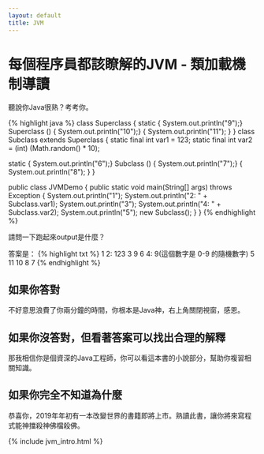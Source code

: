 ```yaml
---
layout: default
title: JVM
---
```


# 每個程序員都該瞭解的JVM - 類加載機制導讀

聽說你Java很熟？考考你。

{% highlight java %}
class Superclass {
  static { System.out.println("9");}
  Superclass () { System.out.println("10");}
  { 
    System.out.println("11");
  }
}
class Subclass extends Superclass {
  static final int var1 = 123;
  static final int var2 = (int) (Math.random() * 10);

  static { System.out.println("6");}
  Subclass () { System.out.println("7");}
  {
    System.out.println("8");
  }
}

public class JVMDemo {
  public static void main(String[] args) throws Exception {
    System.out.println("1");
    System.out.println("2: " + Subclass.var1);
    System.out.println("3");
    System.out.println("4: " + Subclass.var2);
    System.out.println("5");
    new Subclass();
  }
}
{% endhighlight %}

請問一下跑起來output是什麼？

答案是：
{% highlight txt %}
1
2: 123
3
9
6
4: 9(這個數字是 0-9 的隨機數字)
5
11
10
8
7
{% endhighlight %}

## 如果你答對

不好意思浪費了你兩分鐘的時間，你根本是Java神，右上角關閉視窗，感恩。

## 如果你沒答對，但看著答案可以找出合理的解釋

那我相信你是個資深的Java工程師，你可以看這本書的小說部分，幫助你複習相關知識。

## 如果你完全不知道為什麼

恭喜你，2019年年初有一本改變世界的書籍即將上市。熟讀此書，讓你將來寫程式能神擋殺神佛檔殺佛。

{% include jvm_intro.html %}

